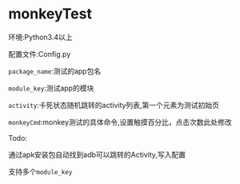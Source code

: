 # monkeyTest
环境:Python3.4以上

配置文件:Config.py

`package_name`:测试的app包名

`module_key`:测试app的模块

`activity`:卡死状态随机跳转的activity列表,第一个元素为测试初始页

`monkeyCmd`:monkey测试的具体命令,设置触摸百分比，点击次数此处修改

Todo:

通过apk安装包自动找到adb可以跳转的Activity,写入配置

支持多个`module_key`


